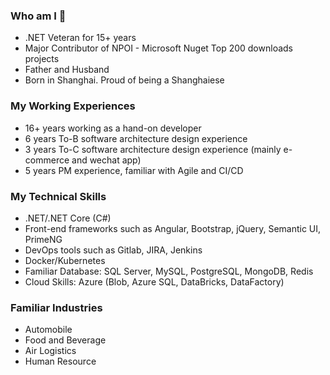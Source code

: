 ### Who am I 👋
- .NET Veteran for 15+ years
- Major Contributor of NPOI - Microsoft Nuget Top 200 downloads projects
- Father and Husband
- Born in Shanghai. Proud of being a Shanghaiese

### My Working Experiences
- 16+ years working as a hand-on developer
- 6 years To-B software architecture design experience
- 3 years To-C software architecture design experience (mainly e-commerce and wechat app)
- 5 years PM experience, familiar with Agile and CI/CD

### My Technical Skills
- .NET/.NET Core (C#)
- Front-end frameworks such as Angular, Bootstrap, jQuery, Semantic UI, PrimeNG
- DevOps tools such as Gitlab, JIRA, Jenkins
- Docker/Kubernetes
- Familiar Database: SQL Server, MySQL, PostgreSQL, MongoDB, Redis
- Cloud Skills: Azure (Blob, Azure SQL, DataBricks, DataFactory)

### Familiar Industries
- Automobile 
- Food and Beverage
- Air Logistics
- Human Resource

